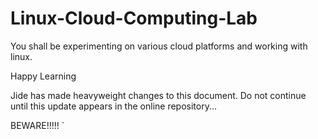 # Linux-Cloud-Computing-Lab

You shall be experimenting on various cloud platforms and working with linux.

Happy Learning

Jide has made heavyweight changes to this document. Do not continue until this update appears in the online repository...

BEWARE!!!!!
`
